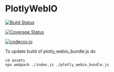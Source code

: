# PlotlyWebIO

[![Build Status](https://travis-ci.org/sglyon/PlotlyWebIO.jl.svg?branch=master)](https://travis-ci.org/sglyon/PlotlyWebIO.jl)

[![Coverage Status](https://coveralls.io/repos/sglyon/PlotlyWebIO.jl/badge.svg?branch=master&service=github)](https://coveralls.io/github/sglyon/PlotlyWebIO.jl?branch=master)

[![codecov.io](http://codecov.io/github/sglyon/PlotlyWebIO.jl/coverage.svg?branch=master)](http://codecov.io/github/sglyon/PlotlyWebIO.jl?branch=master)

To update build of plotly_webio_bundle.js do

```
cd assets
npx webpack ./index.js ./plotly_webio_bundle.js
```
